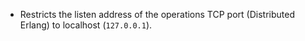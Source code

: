 * Restricts the listen address of the operations TCP port (Distributed Erlang) to localhost (`127.0.0.1`).
